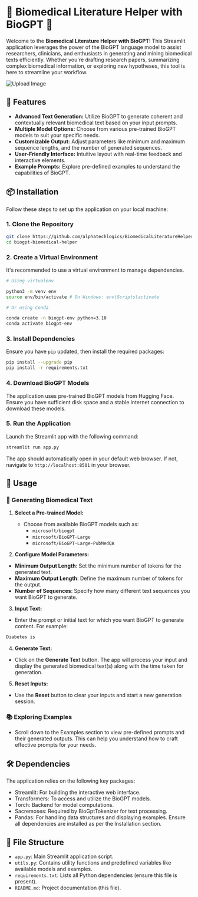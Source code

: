 # 🧬 Biomedical Literature Helper with BioGPT 🧬

Welcome to the **Biomedical Literature Helper with BioGPT**! This Streamlit application leverages the power of the BioGPT language model to assist researchers, clinicians, and enthusiasts in generating and mining biomedical texts efficiently. Whether you're drafting research papers, summarizing complex biomedical information, or exploring new hypotheses, this tool is here to streamline your workflow.

![Upload Image](img/BioGPT.png)

## 🌟 Features

- **Advanced Text Generation:** Utilize BioGPT to generate coherent and contextually relevant biomedical text based on your input prompts.
- **Multiple Model Options:** Choose from various pre-trained BioGPT models to suit your specific needs.
- **Customizable Output:** Adjust parameters like minimum and maximum sequence lengths, and the number of generated sequences.
- **User-Friendly Interface:** Intuitive layout with real-time feedback and interactive elements.
- **Example Prompts:** Explore pre-defined examples to understand the capabilities of BioGPT.

## 📦 Installation

Follow these steps to set up the application on your local machine:

### 1. Clone the Repository

```bash
git clone https://github.com/alphatechlogics/BiomedicalLiteratureHelperWithBioGPT.git
cd biogpt-biomedical-helper
```

### 2. Create a Virtual Environment

It's recommended to use a virtual environment to manage dependencies.

```bash
# Using virtualenv

python3 -m venv env
source env/bin/activate # On Windows: env\Scripts\activate

# Or using Conda

conda create -n biogpt-env python=3.10
conda activate biogpt-env
```

### 3. Install Dependencies

Ensure you have `pip` updated, then install the required packages:

```bash
pip install --upgrade pip
pip install -r requirements.txt
```

### 4. Download BioGPT Models

The application uses pre-trained BioGPT models from Hugging Face. Ensure you have sufficient disk space and a stable internet connection to download these models.

### 5. Run the Application

Launch the Streamlit app with the following command:

```bash
streamlit run app.py
```

The app should automatically open in your default web browser. If not, navigate to `http://localhost:8501` in your browser.

## 🚀 Usage

### 📝 Generating Biomedical Text

1. **Select a Pre-trained Model:**

   - Choose from available BioGPT models such as:
     - `microsoft/biogpt`
     - `microsoft/BioGPT-Large`
     - `microsoft/BioGPT-Large-PubMedQA`

2. **Configure Model Parameters:**

- **Minimum Output Length**: Set the minimum number of tokens for the generated text.
- **Maximum Output Length**: Define the maximum number of tokens for the output.
- **Number of Sequences**: Specify how many different text sequences you want BioGPT to generate.

3. **Input Text:**

- Enter the prompt or initial text for which you want BioGPT to generate content. For example:

```bash
Diabetes is
```

4. **Generate Text:**

- Click on the **Generate Tex**t button. The app will process your input and display the generated biomedical text(s) along with the time taken for generation.

5. **Reset Inputs:**

- Use the **Reset** button to clear your inputs and start a new generation session.

### 📚 Exploring Examples

- Scroll down to the Examples section to view pre-defined prompts and their generated outputs. This can help you understand how to craft effective prompts for your needs.

## 🛠️ Dependencies

The application relies on the following key packages:

- Streamlit: For building the interactive web interface.
- Transformers: To access and utilize the BioGPT models.
- Torch: Backend for model computations.
- Sacremoses: Required by BioGptTokenizer for text processing.
- Pandas: For handling data structures and displaying examples.
  Ensure all dependencies are installed as per the Installation section.

## 🧩 File Structure

- `app.py`: Main Streamlit application script.
- `utils.py`: Contains utility functions and predefined variables like available models and examples.
- `requirements.txt`: Lists all Python dependencies (ensure this file is present).
- `README.md`: Project documentation (this file).
